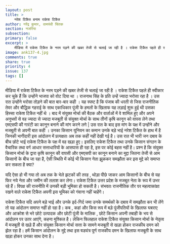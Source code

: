 ```yaml
---
layout: post
title: >
    नरेश टिकैत बनाम राकेश टिकैत
author: नरेंद्र कुमार, वामपंथी चिंतक
section: नजरिया
subsection:
primary: false
excerpt: >
    मीडिया में राकेश टिकैत के नरम पड़ने की खबर तेजी से चलाई जा रही है । राकेश टिकैत पहले ही स्वीकार कर चुके हैं कि उन्होंने भाजपा को वोट दिया था ।  राजनाथ सिंह के प्रति उन्हें ज्यादा भरोसा रहा है ।
image: ank137-4.jpg
comments: true
share: true
priority: 4
issue: 137
tags: []
---
```


मीडिया में राकेश टिकैत के नरम पड़ने की खबर तेजी से चलाई जा रही है । राकेश टिकैत पहले ही स्वीकार कर चुके हैं कि उन्होंने भाजपा को वोट दिया था ।  राजनाथ सिंह के प्रति उन्हें ज्यादा भरोसा रहा है । उस रात उन्होंने भरोसा तोड़ने की बात बार-बार कही । यह स्पष्ट है कि पंजाब की धरती से जिस राजनीतिक तेवर और बौद्धिक गहराई के साथ एकाधिकार पूंजी के हमलों के खिलाफ यह लड़ाई शुरू हुई थी उसका हिस्सा राकेश टिकैत नहीं थे । बाद में संयुक्त मोर्चा की बैठक और वार्ताओं में वे शामिल हुए और अपने अनुभवों से वह ज्यादा से ज्यादा मजबूती से संयुक्त मोर्चा के साथ तीनों कृषि कानून को वापस लेने तथा एमएसपी की गारंटी का कानून बनाने की मांग करने लगे | उस रात के बाद इस मांग के पक्ष में उन्होंने और मजबूती से अपनी बात कही । उनका किसान यूनियन का कमान उनके बड़े भाई नरेश टिकैत के हाथ में है जिनकी भागीदारी इस आंदोलन में प्रत्यक्षतः अब तक कहीं नहीं देखी गई है।  उस रात भी भारी जन दबाव के बीच छोटे भाई राकेश टिकैत के पक्ष में वह खड़ा हुए। इसलिए राकेश टिकैत तथा उनके किसान संगठन के वैचारिक तथा वर्ग आधार सत्ताधारियों के आसपास ही रहा है, इस पर कोई बहस नहीं है। प्रश्न है कि संयुक्त किसान मोर्चा के द्वारा कृषि कानून की वापसी और एमएसपी का कानून बनाने का मुद्दा जितना तेजी से आम किसानों के बीच जा रहा है, ऐसी स्थिति में कोई भी किसान नेता झुककर समझौता कर इस मुद्दे को समाप्त कर सकता है क्या?

यदि ऐसा हो भी गया तो अब तक के भेले झटकों की तरह , थोड़ा पीछे जाकर आम किसानों के बीच से यह फिर नये नेता और जमीन की तलाश कर लेगा। राकेश टिकैत उत्तर प्रदेश के मजबूत नेता के रूप में उभर रहे हैं। विपक्ष की राजनीति में उनकी बड़ी भूमिका हो सकती है। संभवतः राजनीतिक तौर पर महत्वाकांक्षा रखने वाले राकेश टिकैत अपनी इस भूमिका को गंवाना नहीं चाहेंगे।

राकेश टिकैत यदि अपने बड़े भाई और उनके इर्द-गिर्द जमा उनके समर्थकों के दबाव में समझौता कर भी लेंगे तो यह आंदोलन समाप्त नहीं हो रहा है। कब , कहां और किस रूप में बड़े पूंजीपतियों के खिलाफ घबराए और आक्रोश से भरे छोटे उत्पादक और छोटी पूंजी के मालिक , छोटे किसान अपनी तबाही के भय से आंदोलन पर उतर आएंगे, कहना मुश्किल है। लेकिन फिलहाल राकेश टिकैत संयुक्त किसान मोर्चा के नेतृत्व में मजबूती से खड़े हैं और संयुक्त किसान मोर्चा सत्ता के सामने मजबूती से खड़ा होकर राजकीय दमन को झेल रहा है। हमें किसान आंदोलन के मुद्दे तथा इस षड्यंत्र पूर्ण राजकीय दमन के खिलाफ मजबूती के साथ खड़ा होकर उनका साथ देना है।